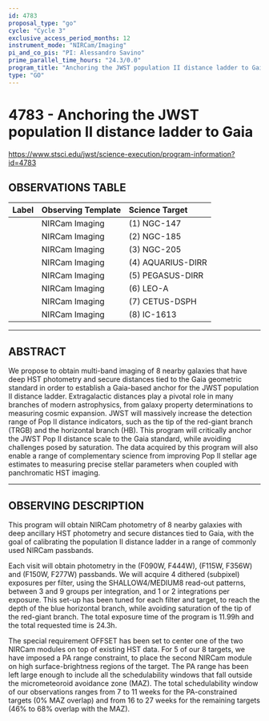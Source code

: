 ```yaml
---
id: 4783
proposal_type: "go"
cycle: "Cycle 3"
exclusive_access_period_months: 12
instrument_mode: "NIRCam/Imaging"
pi_and_co_pis: "PI: Alessandro Savino"
prime_parallel_time_hours: "24.3/0.0"
program_title: "Anchoring the JWST population II distance ladder to Gaia"
type: "GO"
---
```

# 4783 - Anchoring the JWST population II distance ladder to Gaia
https://www.stsci.edu/jwst/science-execution/program-information?id=4783
## OBSERVATIONS TABLE
| Label | Observing Template | Science Target |
| :---- | :----------------- | :------------- |
|       | NIRCam Imaging     | (1) NGC-147    |
|       | NIRCam Imaging     | (2) NGC-185    |
|       | NIRCam Imaging     | (3) NGC-205    |
|       | NIRCam Imaging     | (4) AQUARIUS-DIRR |
|       | NIRCam Imaging     | (5) PEGASUS-DIRR |
|       | NIRCam Imaging     | (6) LEO-A      |
|       | NIRCam Imaging     | (7) CETUS-DSPH |
|       | NIRCam Imaging     | (8) IC-1613    |

---

## ABSTRACT

We propose to obtain multi-band imaging of 8 nearby galaxies that have deep HST photometry and secure distances tied to the Gaia geometric standard in order to establish a Gaia-based anchor for the JWST population II distance ladder. Extragalactic distances play a pivotal role in many branches of modern astrophysics, from galaxy property determinations to measuring cosmic expansion. JWST will massively increase the detection range of Pop II distance indicators, such as the tip of the red-giant branch (TRGB) and the horizontal branch (HB). This program will critically anchor the JWST Pop II distance scale to the Gaia standard, while avoiding challenges posed by saturation. The data acquired by this program will also enable a range of complementary science from improving Pop II stellar age estimates to measuring precise stellar parameters when coupled with panchromatic HST imaging.

---

## OBSERVING DESCRIPTION

This program will obtain NIRCam photometry of 8 nearby galaxies with deep ancillary HST photometry and secure distances tied to Gaia, with the goal of calibrating the population II distance ladder in a range of commonly used NIRCam passbands.

Each visit will obtain photometry in the (F090W, F444W), (F115W, F356W) and (F150W, F277W) passbands. We will acquire 4 dithered (subpixel) exposures per filter, using the SHALLOW4/MEDIUM8 read-out patterns, between 3 and 9 groups per integration, and 1 or 2 integrations per exposure. This set-up has been tuned for each filter and target, to reach the depth of the blue horizontal branch, while avoiding saturation of the tip of the red-giant branch. The total exposure time of the program is 11.99h and the total requested time is 24.3h.

The special requirement OFFSET has been set to center one of the two NIRCam modules on top of existing HST data. For 5 of our 8 targets, we have imposed a PA range constraint, to place the second NIRCam module on high surface-brightness regions of the target. The PA range has been left large enough to include all the schedulability windows that fall outside the micrometeoroid avoidance zone (MAZ). The total schedulability window of our observations ranges from 7 to 11 weeks for the PA-constrained targets (0% MAZ overlap) and from 16 to 27 weeks for the remaining targets (46% to 68% overlap with the MAZ).